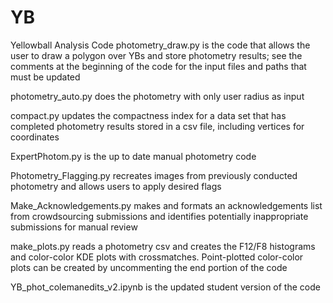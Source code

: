 # YB
Yellowball Analysis Code
photometry_draw.py is the code that allows the user to draw a polygon over YBs and store photometry results; see the comments at the beginning of the code for the input files and paths that must be updated

photometry_auto.py does the photometry with only user radius as input

compact.py updates the compactness index for a data set that has completed photometry results stored in a csv file, including vertices for coordinates

ExpertPhotom.py is the up to date manual photometry code

Photometry_Flagging.py recreates images from previously conducted photometry and allows users to apply desired flags

Make_Acknowledgements.py makes and formats an acknowledgements list from crowdsourcing submissions and identifies potentially inappropriate submissions for manual review

make_plots.py reads a photometry csv and creates the F12/F8 histograms and color-color KDE plots with crossmatches. Point-plotted color-color plots can be created by uncommenting the end portion of the code

YB_phot_colemanedits_v2.ipynb is the updated student version of the code
